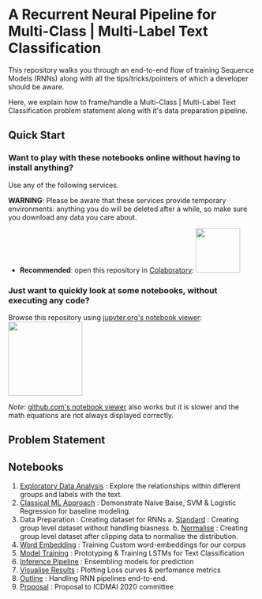 # A Recurrent Neural Pipeline for Multi-Class | Multi-Label Text Classification


This repository walks you through an end-to-end  flow of training  Sequence Models (RNNs) along with all the tips/tricks/pointers of which a developer should be aware.

Here, we explain how to frame/handle a Multi-Class | Multi-Label Text Classification problem statement along with it's data preparation pipeline.

## Quick Start

### Want to play with these notebooks online without having to install anything?
Use any of the following services.

**WARNING**: Please be aware that these services provide temporary environments: anything you do will be deleted after a while, so make sure you download any data you care about.

* **Recommended**: open this repository in [Colaboratory](https://colab.research.google.com/github/ageron/handson-ml2/blob/master/):
<a href="https://colab.research.google.com/github/ageron/handson-ml2/blob/master/"><img src="https://colab.research.google.com/img/colab_favicon.ico" width="90" /></a>


### Just want to quickly look at some notebooks, without executing any code?

Browse this repository using [jupyter.org's notebook viewer](https://nbviewer.jupyter.org/github/ageron/handson-ml2/blob/master/index.ipynb):
<a href="https://nbviewer.jupyter.org/github/ageron/handson-ml2/blob/master/index.ipynb"><img src="https://jupyter.org/assets/nav_logo.svg" width="150" /></a>

_Note_: [github.com's notebook viewer](index.ipynb) also works but it is slower and the math equations are not always displayed correctly.

## Problem Statement

## Notebooks

1. [Exploratory Data Analysis]() : Explore the relationships within different groups and labels with the text.
2. [Classical ML Approach]() : Demonstrate Naive Baise, SVM  & Logistic Regression for baseline modeling.
3. Data Preparation :  Creating dataset for RNNs
   a. [Standard]() : Creating group level dataset without handling biasness.
   b. [Normalise]() : Creating group level dataset after clipping data to  normalise the distribution.
4. [Word Embedding]() : Training Custom word-embeddings for our corpus
5. [Model Training]() : Prototyping & Training LSTMs for Text Classification
6. [Inference Pipeline]() : Ensembling models for prediction
7. [Visualise Results]() : Plotting Loss curves & perfomance metrics
8. [Outline]() : Handling RNN pipelines end-to-end.
9. [Proposal]() : Proposal to ICDMAI 2020 committee
